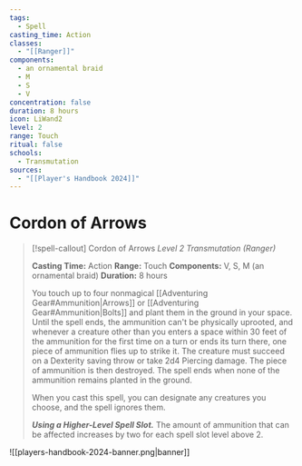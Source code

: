 ```yaml
---
tags:
  - Spell
casting_time: Action
classes:
  - "[[Ranger]]"
components:
  - an ornamental braid
  - M
  - S
  - V
concentration: false
duration: 8 hours
icon: LiWand2
level: 2
range: Touch
ritual: false
schools:
  - Transmutation
sources:
  - "[[Player's Handbook 2024]]"
---
```


# Cordon of Arrows

>[!spell-callout] Cordon of Arrows
>_Level 2 Transmutation (Ranger)_
>
>**Casting Time:** Action
>**Range:** Touch
>**Components:** V, S, M (an ornamental braid)
>**Duration:** 8 hours
>
>You touch up to four nonmagical [[Adventuring Gear#Ammunition|Arrows]] or [[Adventuring Gear#Ammunition|Bolts]] and plant them in the ground in your space. Until the spell ends, the ammunition can't be physically uprooted, and whenever a creature other than you enters a space within 30 feet of the ammunition for the first time on a turn or ends its turn there, one piece of ammunition flies up to strike it. The creature must succeed on a Dexterity saving throw or take 2d4 Piercing damage. The piece of ammunition is then destroyed. The spell ends when none of the ammunition remains planted in the ground.
>
>When you cast this spell, you can designate any creatures you choose, and the spell ignores them.
>
>**_Using a Higher-Level Spell Slot._** The amount of ammunition that can be affected increases by two for each spell slot level above 2.


![[players-handbook-2024-banner.png|banner]]
